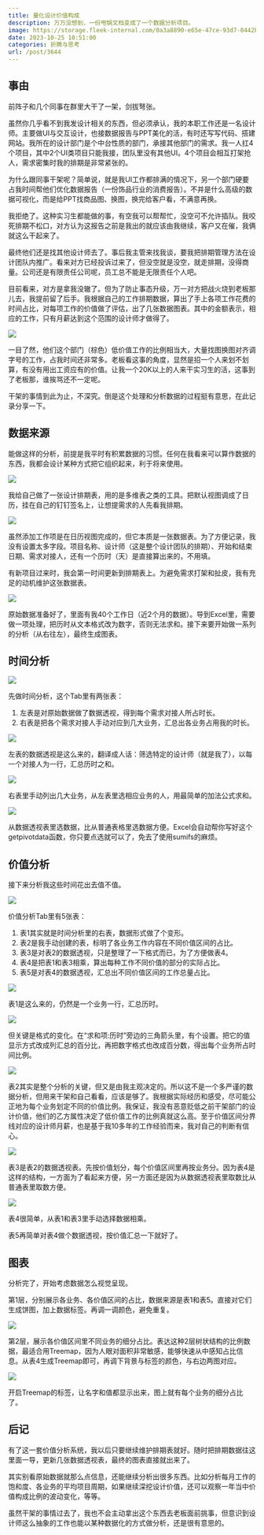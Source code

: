 ```yaml
---
title: 量化设计价值构成
description: 万万没想到，一份甩锅文档变成了一个数据分析项目。
image: https://storage.fleek-internal.com/0a3a8890-e65e-47ce-93d7-0442b9209d38-bucket/blog/posts/2023-10/a9a5b3988a8c913ff30d990b21313263.png
date: 2023-10-25 10:51:00
categories: 折腾与思考
url: /post/3644
---
```


## 事由

前阵子和几个同事在群里大干了一架，剑拔弩张。

虽然你几乎看不到我发设计相关的东西，但必须承认，我的本职工作还是一名设计师。主要做UI与交互设计，也接数据报告与PPT美化的活，有时还写写代码、搭建网站。我所在的设计部门是个中台性质的部门，承接其他部门的需求。我一人扛4个项目，其中2个UI类项目只能我接，团队里没有其他UI。4个项目会相互打架抢人，需求密集时我的排期是非常紧张的。

为什么跟同事干架呢？简单说，就是我UI工作都排满的情况下，另一个部门硬要占我时间帮他们优化数据报告（一份饰品行业的消费报告）。不并是什么高级的数据可视化，而是给PPT找商品图、换图，换完给客户看，不满意再换。

我拒绝了。这种实习生都能做的事，有空我可以帮帮忙，没空可不允许插队。我咬死排期不松口，对方认为这报告之前是我出的就应该由我继续，客户又在催，我俩就这么干起来了。

最终他们还是找其他设计师去了。事后我主管来找我谈，要我把排期管理方法在设计团队内推广。看来对方已经投诉过来了，但没空就是没空，就走排期，没得商量。公司还是有限责任公司呢，员工总不能是无限责任个人吧。

目前看来，对方是拿我没辙了。但为了防止事态升级，万一对方把战火烧到老板那儿去，我提前留了后手。我根据自己的工作排期数据，算出了手上各项工作花费的时间占比，对每项工作的价值做了评估，出了几张数据图表。其中的金额表示，相应的工作，只有月薪达到这个范围的设计师才做得了。

![](https://storage.fleek-internal.com/0a3a8890-e65e-47ce-93d7-0442b9209d38-bucket/blog/posts/2023-10/a9a5b3988a8c913ff30d990b21313263.png)

一目了然，他们这个部门（棕色）低价值工作的比例相当大，大量找图换图对齐调字号的工作，占我时间还非常多。老板看这事的角度，显然是招一个人来划不划算，有没有用出工资应有的价值。让我一个20K以上的人来干实习生的活，这事到了老板那，谁挨骂还不一定呢。

干架的事情到此为止，不深究。倒是这个处理和分析数据的过程挺有意思，在此记录分享一下。
## 数据来源

能做这样的分析，前提是我平时有积累数据的习惯。任何在我看来可以算作数据的东西，我都会设计某种方式把它组织起来，利于将来使用。

![](https://storage.fleek-internal.com/0a3a8890-e65e-47ce-93d7-0442b9209d38-bucket/blog/posts/2023-10/b7cb270372f19fd67879c57bd8a7b009.jpg)

我给自己做了一张设计排期表，用的是多维表之类的工具。把默认视图调成了日历，挂在自己的钉钉签名上，让想提需求的人先看我排期。

![](https://storage.fleek-internal.com/0a3a8890-e65e-47ce-93d7-0442b9209d38-bucket/blog/posts/2023-10/65d4321bfa13f03090b90554cad84bd6.png)

虽然添加工作项是在日历视图完成的，但它本质是一张数据表。为了方便记录，我没有设置太多字段。项目名称、设计师（这是整个设计团队的排期）、开始和结束日期、需求对接人，还有一个历时（天）是直接算出来的，不用填。

有新项目过来时，我会第一时间更新到排期表上。为避免需求打架和扯皮，我有充足的动机维护这张数据表。

![](https://storage.fleek-internal.com/0a3a8890-e65e-47ce-93d7-0442b9209d38-bucket/blog/posts/2023-10/5d8953d9788ad3b0997eea965fec52e6.png)

原始数据准备好了，里面有我40个工作日（近2个月的数据）。导到Excel里，需要做一项处理，把历时从文本格式改为数字，否则无法求和。接下来要开始做一系列的分析（从右往左），最终生成图表。
## 时间分析

![](https://storage.fleek-internal.com/0a3a8890-e65e-47ce-93d7-0442b9209d38-bucket/blog/posts/2023-10/ab35313c1c52dc5c5328490034a68dbd.png)

先做时间分析，这个Tab里有两张表：  
1. 左表是对原始数据做了数据透视，得到每个需求对接人所占时长。
2. 右表是把各个需求对接人手动对应到几大业务，汇总出各业务占用我的时长。

![](https://storage.fleek-internal.com/0a3a8890-e65e-47ce-93d7-0442b9209d38-bucket/blog/posts/2023-10/b790a28d8fc8fc1ad15ecb4b726112eg.png)

左表的数据透视是这么来的，翻译成人话：筛选特定的设计师（就是我了），以每一个对接人为一行，汇总历时之和。

![](https://storage.fleek-internal.com/0a3a8890-e65e-47ce-93d7-0442b9209d38-bucket/blog/posts/2023-10/ab35313c1c52dc5c5328490034a68dbd.png)

右表里手动列出几大业务，从左表里选相应业务的人，用最简单的加法公式求和。

![](https://storage.fleek-internal.com/0a3a8890-e65e-47ce-93d7-0442b9209d38-bucket/blog/posts/2023-10/0d9aec6a5807c7ba9153da8f20b261a1.png)

从数据透视表里选数据，比从普通表格里选数据方便。Excel会自动帮你写好这个getpivotdata函数，你只要点选就可以了，免去了使用sumifs的麻烦。
## 价值分析

接下来分析我这些时间花出去值不值。

![](https://storage.fleek-internal.com/0a3a8890-e65e-47ce-93d7-0442b9209d38-bucket/blog/posts/2023-10/e0a5d1274532853173f10402d53d9d06.png)

价值分析Tab里有5张表：  
1. 表1其实就是时间分析里的右表，数据形式做了个变形。
2. 表2是我手动创建的表，标明了各业务工作内容在不同价值区间的占比。
3. 表3是对表2的数据透视，只是整理了一下格式而已，为了方便做表4。
4. 表4是把表1和表3相乘，算出每种工作不同价值的部分的实际占比。
5. 表5是对表4的数据透视，汇总出不同价值区间的工作总量占比。

![](https://storage.fleek-internal.com/0a3a8890-e65e-47ce-93d7-0442b9209d38-bucket/blog/posts/2023-10/4b7fd4d8f38266dc59903bddfa4dc4d2.png)

表1是这么来的，仍然是一个业务一行，汇总历时。

![](https://storage.fleek-internal.com/0a3a8890-e65e-47ce-93d7-0442b9209d38-bucket/blog/posts/2023-10/187174f765fd78ba42d098c00b301d92.png)

但关键是格式的变化。在“求和项:历时”旁边的三角箭头里，有个设置。把它的值显示方式改成列汇总的百分比，再把数字格式也改成百分数，得出每个业务所占时间比例。

![](https://storage.fleek-internal.com/0a3a8890-e65e-47ce-93d7-0442b9209d38-bucket/blog/posts/2023-10/e0a5d1274532853173f10402d53d9d06.png)

表2其实是整个分析的关键，但又是由我主观决定的。所以这不是一个多严谨的数据分析，但用来干架和自己看看，应该是够了。我根据实际经历和感受，尽可能公正地为每个业务划定不同的价值比例。我保证，我没有恶意贬低之前干架部门的设计价值，他们的乙方属性决定了低价值工作的比例真就这么高。至于价值区间分界线对应的设计师月薪，也是基于我10多年的工作经验而来，我对自己的判断有信心。

![](https://storage.fleek-internal.com/0a3a8890-e65e-47ce-93d7-0442b9209d38-bucket/blog/posts/2023-10/d68bb255437ef1e63a9386d499ce48e4.png)

表3是表2的数据透视表。先按价值划分，每个价值区间里再按业务分。因为表4是这样的结构，一方面为了看起来方便，另一方面还是因为从数据透视表里取数比从普通表里取数方便。

![](https://storage.fleek-internal.com/0a3a8890-e65e-47ce-93d7-0442b9209d38-bucket/blog/posts/2023-10/e0a5d1274532853173f10402d53d9d06.png)

表4很简单，从表1和表3里手动选择数据相乘。

表5再简单对表4做个数据透视，按价值汇总一下就好了。

## 图表

分析完了，开始考虑数据怎么视觉呈现。

第1层，分别展示各业务、各价值区间的占比，数据来源是表1和表5。直接对它们生成饼图，加上数据标签。再调一调颜色，避免重复。

![](https://storage.fleek-internal.com/0a3a8890-e65e-47ce-93d7-0442b9209d38-bucket/blog/posts/2023-10/a9a5b3988a8c913ff30d990b21313263.png)

第2层，展示各价值区间里不同业务的细分占比。表达这种2层树状结构的比例数据，最适合用Treemap，因为人眼对面积非常敏感，能够快速从中感知占比信息。从表4生成Treemap即可，再调下背景与标签的颜色，与右边两图对应。

![](https://storage.fleek-internal.com/0a3a8890-e65e-47ce-93d7-0442b9209d38-bucket/blog/posts/2023-10/a85c0e8de3b950ff50c3771a36666c8e.png)

开启Treemap的标签，让名字和值都显示出来，图上就有每个业务的细分占比了。

## 后记

有了这一套价值分析系统，我以后只要继续维护排期表就好。随时把排期数据往这里面一导，更新几张数据透视表，最终的图表直接就出来了。

其实别看原始数据就那么点信息，还能继续分析出很多东西。比如分析每月工作的饱和度、各业务的平均项目周期，如果继续深挖设计价值，还可以观察一年当中价值构成比例的波动变化，等等。

虽然干架的事情过去了，我也不会主动拿出这个东西去老板面前挑事，但意识到设计师这么抽象的工作也能以某种数据化的方式做分析，还是很有意思的。
